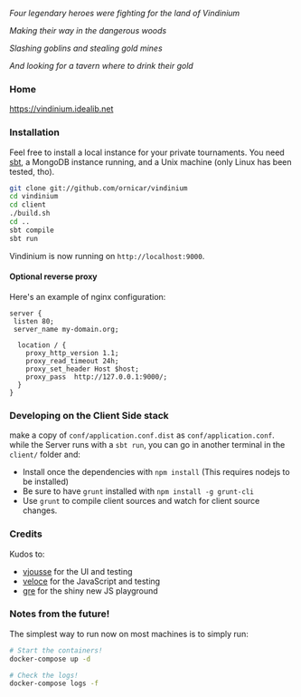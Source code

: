 *Four legendary heroes were fighting for the land of Vindinium*

*Making their way in the dangerous woods*

*Slashing goblins and stealing gold mines*

*And looking for a tavern where to drink their gold*

### Home

https://vindinium.idealib.net

### Installation

Feel free to install a local instance for your private tournaments.
You need [sbt](https://www.scala-sbt.org/), a MongoDB instance running, and a Unix machine (only Linux has been tested, tho).

```sh
git clone git://github.com/ornicar/vindinium
cd vindinium
cd client
./build.sh
cd ..
sbt compile
sbt run
```

Vindinium is now running on `http://localhost:9000`.

#### Optional reverse proxy

Here's an example of nginx configuration:

```
server {
 listen 80;
 server_name my-domain.org;

  location / {
    proxy_http_version 1.1;
    proxy_read_timeout 24h;
    proxy_set_header Host $host;
    proxy_pass  http://127.0.0.1:9000/;
  }
}
```

### Developing on the Client Side stack

make a copy of `conf/application.conf.dist` as `conf/application.conf`.
while the Server runs with a `sbt run`, you can go in another terminal in the `client/` folder and:

- Install once the dependencies with `npm install` (This requires nodejs to be installed)
- Be sure to have `grunt` installed with `npm install -g grunt-cli`
- Use `grunt` to compile client sources and watch for client source changes.

### Credits

Kudos to:

- [vjousse](https://github.com/vjousse) for the UI and testing
- [veloce](https://github.com/veloce) for the JavaScript and testing
- [gre](https://github.com/gre) for the shiny new JS playground

### Notes from the future!

The simplest way to run now on most machines is to simply run:

```sh
# Start the containers!
docker-compose up -d

# Check the logs!
docker-compose logs -f
```
